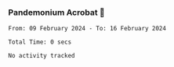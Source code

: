 ### Pandemonium Acrobat 🤸

<!--START_SECTION:waka-->

```all_time
From: 09 February 2024 - To: 16 February 2024

Total Time: 0 secs

No activity tracked
```

<!--END_SECTION:waka-->
